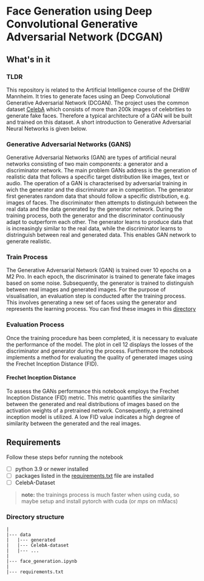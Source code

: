 # Face Generation using Deep Convolutional Generative Adversarial Network (DCGAN)

## What's in it

### TLDR
This repository is related to the Artificial Intelligence course of the DHBW Mannheim. It tries to generate faces using an Deep Convolutional Generative Adversarial Network (DCGAN).
The project uses the common dataset [CelebA](https://www.kaggle.com/datasets/jessicali9530/celeba-dataset) which consists of more than 200k images of celebrities to generate fake faces. Therefore a typical architecture of a GAN will be built and trained on this dataset.
A short introduction to Generative Adversarial Neural Networks is given below.


### Generative Adversarial Networks (GANS)
Generative Adversarial Networks (GAN) are types of artificial neural networks consisting of two main components: a generator and a discriminator network.
The main problem GANs address is the generation of realistic data that follows a specific target distribution like images, text or audio.
The operation of a GAN is characterised by adversarial training in wich the generator and the discriminator are in competition. The generator first generates random data that should follow a specific distribution, e.g. images of faces.
The discriminator then attempts to distinguish between the real data and the data generated by the generator network. During the training process, both the generator and the discriminator continuously adapt to outperform each other.
The generator learns to produce data that is increasingly similar to the real data, while the discriminator learns to distringuish between real and generated data.
This enables GAN network to generate realistic.

### Train Process
The Generative Adversarial Network (GAN) is trained over 10 epochs on a M2 Pro. In each epoch, the discriminator is trained to generate fake images based on some noise. Subsequently, the generator is trained to distinguish between real images and generated images. For the purpose of visualisation, an evaluation step is conducted after the training process. This involves generating a new set of faces using the generator and represents the learning process. You can find these images in this [directory](./data/generated/)

### Evaluation Process
Once the training procedure has been completed, it is necessary to evaluate the performance of the model. The plot in cell 12 displays the losses of the discriminator and generator during the process. Furthermore the notebook implements a method for evaluating the quality of generated images using the Frechet Inception Distance (FID).

#### Frechet Inception Distance
To assess the GANs performance this notebook employs the Frechet Inception Distance (FID) metric. This metric quantifies the similarity between the generated and real distributions of images based on the activation weights of a pretrained network. Consequently, a pretrained inception model is utilized.
A low FID value indicates a high degree of similarity between the generated and the real images.


## Requirements
Follow these steps befor running the notebook

- [ ] python 3.9 or newer installed
- [ ] packages listed in the [requirements.txt](./requirements.txt) file are installed
- [ ] CelebA-Dataset

> **note:** the trainings process is much faster when using cuda, so maybe setup and install pytorch with cuda (or *mps* on mMacs)

### Directory structure
```
|
|--- data
|   |--- generated
|   |--- CelebA-dataset
|   |--- ...
|
|--- face_generation.ipynb
|
|--- requirements.txt
```